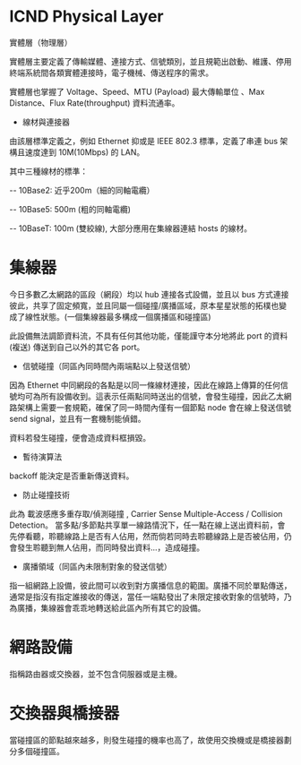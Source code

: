 # ICND Physical Layer
實體層（物理層）

實體層主要定義了傳輸媒體、連接方式、信號類別，並且規範出啟動、維護、停用終端系統間各類實體連接時，電子機械、傳送程序的需求。

實體層也掌握了 Voltage、Speed、MTU (Payload) 最大傳輸單位 、Max Distance、Flux Rate(throughput) 資料流通率。

* 線材與連接器

由該層標準定義之，例如 Ethernet 抑或是 IEEE 802.3 標準，定義了串連 bus 架構且速度達到 10M(10Mbps) 的 LAN。

其中三種線材的標準：

   -- 10Base2: 近乎200m（細的同軸電纜）
  
   -- 10Base5: 500m (粗的同軸電纜)
  
   -- 10BaseT: 100m (雙絞線), 大部分應用在集線器連結 hosts 的線材。
   
 # 集線器
 
 今日多數乙太網路的區段（網段）均以 hub 連接各式設備，並且以 bus 方式連接彼此，共享了固定頻寬，並且同屬一個碰撞/廣播區域，原本星星狀態的拓樸也變成了線性狀態。(一個集線器最多構成一個廣播區和碰撞區)
 
 此設備無法調節資料流，不具有任何其他功能，僅能謹守本分地將此 port 的資料 (複送) 傳送到自己以外的其它各 port。
   
 * 信號碰撞（同區內同時間內兩端點以上發送信號）
 
 因為 Ethernet 中同網段的各點是以同一條線材連接，因此在線路上傳算的任何信號均可為所有設備收到。這表示任兩點同時送出的信號，會發生碰撞，因此乙太網路架構上需要一套規範，確保了同一時間內僅有一個節點 node 會在線上發送信號 send signal，並且有一套機制能偵錯。
 
 資料若發生碰撞，便會造成資料框損毀。
 
 * 暫待演算法
 
 backoff 能決定是否重新傳送資料。
 
 * 防止碰撞技術
 
 此為 載波感應多重存取/偵測碰撞 , Carrier Sense Multiple-Access / Collision Detection。
 當多點/多節點共享單一線路情況下，任一點在線上送出資料前，會先停看聽，聆聽線路上是否有人佔用，然而倘若同時去聆聽線路上是否被佔用，仍會發生聆聽到無人佔用，而同時發出資料...，造成碰撞。
 
 * 廣播領域（同區內未限制對象的發送信號）
 
 指一組網路上設備，彼此間可以收到對方廣播信息的範圍。廣播不同於單點傳送，通常是指沒有指定誰接收的傳送，當任一端點發出了未限定接收對象的信號時，乃為廣播，集線器會乖乖地轉送給此區內所有其它的設備。
 
 # 網路設備
 
 指稱路由器或交換器，並不包含伺服器或是主機。
 
 # 交換器與橋接器
 
 當碰撞區的節點越來越多，則發生碰撞的機率也高了，故使用交換機或是橋接器劃分多個碰撞區。

 
 
  




